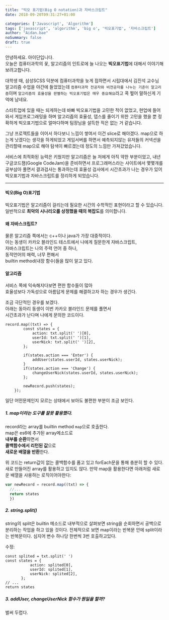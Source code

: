 ```yaml
---
title: "빅오 표기법(Big O notation)과 자바스크립트"
date: 2018-09-20T09:31:27+01:00

categories: ['Javascript', 'Algorithm']
tags: ['javascript', 'algorithm', 'big o', '빅오표기법', '자바스크립트']
author: "Aidan.bae"
noSummary: false
draft: true
---
```


안녕하세요. 아이단입니다.  
오늘은 컴퓨터과학의 꽃, 알고리즘의 인트로에 늘 나오는 **빅오표기법**에 대해서 이야기해보려고합니다.  

대학생 때, 삼성SCSS 덕분에 컴퓨터과학을 늦게 접하면서 시립대에서 김진석 교수님 알고리즘 수업을 야간에 들었었는데 `컴퓨터과학 전공자와 비전공자를 나누는 기준이 알고리즘`이며 `알고리즘의 효율성을 판별하는 빅오표기법은 매우 중요해요`라고 콕 찦어 말하신게 기억에 남네요.

스타트업에 있을 때는 되게하는데 바빠 빅오표기법을 고민한 적이 없었고,
현업에 들어와서 게임프로그래밍을 하며 알고리즘의 효율성, 뎁스를 줄이기 위한 고민을 했을 뿐 정확하게 빅오표기법으로 얼마다하며 팀장님을 설득한 적은 없는 거 같습니다.

그냥 프로젝트들을 이어서 하다보니
느낌이 쌓여서 이건 slice로 해야겠다. map으로 하는게 낫겠다는 생각을 하게되었고 게임서버를 하면서 예측되지않는 유저들의 커넥션을 관리할때 map으로 해야 탐색이 빠르겠는데 정도의 느낌만 가져갔었습니다.

서비스에 최적화된 능력은 키웠지만 알고리즘은 늘 저에게 아직 약한 부분이었고, 내년 구글코드잼(Google CodeJam)을 준비하면서
프로그래머스라는 사이트에서 몇몇개를 공부삼아 풀면서 결과검사는 통과하는데
효율성 검사에서 시간초과가 나는 경우가 있어 빅오표기법과 자바스크립트를 정리하게 되었습니다.


---

#### 빅오(Big O)표기법

빅오표기법은 알고리즘이 걸리는데 필요한 시간의 수학적인 표현이라고 할 수 있습니다.  
일반적으로 **최악의 시나리오를 상정했을 때의 복잡도**를 의미합니다.


#### 왜 자바스크립트?

물론 알고리즘 쪽에서는 c++이나 java가 가장 대중적이다.  
아는 동생이 카카오 블라인드 테스트에서 나에게 질문한게 자바스크립트,  
자바스크립트는 나의 주력 언어 중 하나,  
동적언어의 매력, 너무 편해서  
builtin method(내장 함수)들을 많이 알고 있다.

#### 알고리즘

서비스 쪽에 익숙해지다보면 편한 함수들이 많아  
효율성보다 가독성으로 아름답게 문제를 해결하고자 하는 경우가 생긴다.

조금 극단적인 경우를 보겠다.  
아래는 동아리 동생이 이번 카카오 블라인드 문제를 풀면서  
시간초과가 난다며 나에게 문의한 코드이다.

```
record.map((txt) => {
        const states = {
            action: txt.split(' ')[0],
            userId: txt.split(' ')[1],
            userNick: txt.split(' ')[2],
        };

        if(states.action === 'Enter') {
            addUser(states.userId, states.userNick);    
        }
        if(states.action === 'Change') {
            changeUserNick(states.userId, states.userNick);
        };

        newRecord.push(states);
    });
```
일단 어떤문제인지 모르는 상태에서 보아도 불편한 부분이 조금 보인다.  
##### 1. map이라는 도구를 잘못 활용했다.

record라는 array를 builtin method `map`으로 호출한다.  
map은 es6에 추가된 array메소드로  
**내부를 순환**하면서  
**콜백함수에서 리턴된 값**으로  
**새로운 배열을 반환**한다.  

위 코드는 return값이 없는 콜백함수를 품고 있고 forEach문을 통해 충분히 할 수 있다.
새로 만들어진 array를 활용하고 있지도 않다.
만약 map을 활용한다면 아래처럼 새로운 배열을 사용하는 로직이어야한다:
```javascript
var newRecord = record.map((txt) => {
  //...
  return states
  })
```

##### 2. string.split()

string의 split은 builtin 메소드로 내부적으로 살펴보면 string을 순회하면서 공백으로 분리하는 작업을 하고 있을 것이다.
전체적으로 보면 map이라는 반복문 안에 split이라는 반복문이다.
심지어 변수 하나당 한번씩 3번 호출하고있다.

수정:
```
const splited = txt.split(' ')
const states = {
           action: splited[0],
           userId: splited[1],
           userNick: splited[2],
       };
// ...
return states
```
##### 3. addUser, changeUserNick 함수가 뭔일을 할까?

벌써 두렵다.
